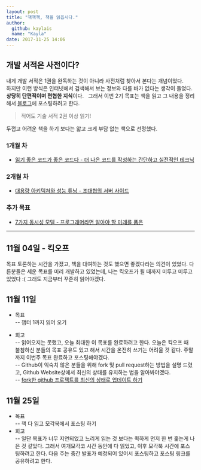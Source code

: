 ```yaml
---
layout: post
title: "책책책, 책을 읽읍시다."
author: 
  github: kaylais
  name: "Kayla"
date: 2017-11-25 14:06
---
```


## 개발 서적은 사전이다?  

내게 개발 서적은 1권을 완독하는 것이 아니라 사전처럼 찾아서 본다는 개념이었다.  
하지만 이런 방식은 인터넷에서 검색해서 보는 정보와 다를 바가 없다는 생각이 들었다.  
**상당히 단편적이며 편협한 지식**이다.  
그래서 이번 2기 목표는 책을 읽고 그 내용을 정리해서 <a href="https://kaylais.github.io" target="_blank">블로그</a>에 포스팅하려고 한다.  
 
> 적어도 기술 서적 2권 이상 읽기!  
  
  
두껍고 어려운 책을 하기 보다는 얇고 크게 부담 없는 책으로 선정했다.  


### 1개월 차  
- <a href="http://www.kyobobook.co.kr/product/detailViewKor.laf?ejkGb=KOR&mallGb=KOR&barcode=9788979149142&orderClick=LAG&Kc=" target="_blank">읽기 좋은 코드가 좋은 코드다 - 더 나은 코드를 작성하는 간단하고 실전적인 테크닉</a>  

### 2개월 차  
- <a href="http://www.kyobobook.co.kr/product/detailViewKor.laf?mallGb=KOR&ejkGb=KOR&orderClick=LEB&barcode=9788965400950" target="_blank">대용량 아키텍쳐와 성능 튜닝 - 조대협의 서버 사이드</a>   

### 추가 목표   
- <a href="http://www.kyobobook.co.kr/product/detailViewKor.laf?ejkGb=KOR&barcode=9788968482984" target="_blank">7가지 동시성 모델 - 프로그래머라면 알아야 할 미래를 품은</a>  

---  

## 11월 04일 - 킥오프  
목표 토론하는 시간을 가졌고, 책을 대여하는 것도 했으면 좋겠다라는 의견이 있었다. 다른분들은 세운 목표를 미리 개발하고 있었는데, 나는 킥오프가 될 때까지 미루고 미루고 있었다 :( 그래도 지금부터 꾸준히 읽어야겠다.  

## 11월 11일 
- 목표  
 -- 챕터 1까지 읽어 오기  
  
- 회고  
 -- 읽어오지는 못했고, 오늘 최대한 이 목표를 완료하려고 한다. 오늘은 킥오프 때 불참하신 분들의 목표 공유도 있고 해서 시간을 온전히 쓰기는 어려울 것 같다. 주말까지 이번주 목표 완료하고 포스팅해야겠다.  
 -- Github이 익숙치 않은 분들을 위해 fork 및 pull request하는 방법을 설명 드렸고, Github Website상에서 최신의 상태를 유지하는 법을 알아봐야겠다.  
 -- [fork한 github 프로젝트를 최신의 상태로 업데이트 하기](https://kaylais.github.io/blog/git/2017/11/11/keeping-a-fork-up-to-date/)  
 

## 11월 25일  
- 목표  
 -- 책 다 읽고 모각북에서 포스팅 하기  
- 회고  
 -- 일단 목표가 너무 지연되었고 느리게 읽는 것 보다는 퀵하게 먼저 한 번 훑는게 나은 것 같았다. 그래서 여개모각코 시간 동안에 다 읽었고, 이후 모각북 시간에 포스팅하려고 한다. 다음 주는 중간 발표가 예정되어 있어서 포스팅하고 포스팅 링크를 공유하려고 한다.  

